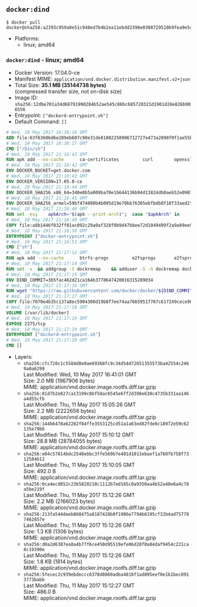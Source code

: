 ## `docker:dind`

```console
$ docker pull docker@sha256:a2393c959a0e51c948ed7b4b2ea11ebdd2396e0308729510b9fea9e5c5739b27
```

-	Platforms:
	-	linux; amd64

### `docker:dind` - linux; amd64

-	Docker Version: 17.04.0-ce
-	Manifest MIME: `application/vnd.docker.distribution.manifest.v2+json`
-	Total Size: **35.1 MB (35144738 bytes)**  
	(compressed transfer size, not on-disk size)
-	Image ID: `sha256:12dbe701a34d68791990284b52ae545c86bc685720321d1901d28e826b906556`
-	Entrypoint: `["dockerd-entrypoint.sh"]`
-	Default Command: `[]`

```dockerfile
# Wed, 10 May 2017 16:38:16 GMT
ADD file:63f63606d6e289eb607c90e31de81802258906712727e473a2898f0f1ae55bb5 in / 
# Wed, 10 May 2017 16:38:17 GMT
CMD ["/bin/sh"]
# Wed, 10 May 2017 21:16:42 GMT
RUN apk add --no-cache 		ca-certificates 		curl 		openssl
# Wed, 10 May 2017 21:16:42 GMT
ENV DOCKER_BUCKET=get.docker.com
# Wed, 10 May 2017 21:16:43 GMT
ENV DOCKER_VERSION=17.05.0-ce
# Wed, 10 May 2017 21:16:44 GMT
ENV DOCKER_SHA256_x86_64=340e0b5a009ba70e1b644136b94d13824db0aeb52e09071410f35a95d94316d9
# Wed, 10 May 2017 21:16:45 GMT
ENV DOCKER_SHA256_armel=59bf474090b4b095d19e70bb76305ebfbdb0f18f33aed2fccd16003e500ed1b7
# Wed, 10 May 2017 21:16:48 GMT
RUN set -ex; 	apkArch="$(apk --print-arch)"; 	case "$apkArch" in 		x86_64) dockerArch=x86_64 ;; 		armhf) dockerArch=armel ;; 		*) echo >&2 "error: unknown Docker static binary arch $apkArch"; exit 1 ;; 	esac; 	curl -fSL "https://${DOCKER_BUCKET}/builds/Linux/${dockerArch}/docker-${DOCKER_VERSION}.tgz" -o docker.tgz; 	sha256="DOCKER_SHA256_${dockerArch}"; sha256="$(eval "echo \$${sha256}")"; 	echo "${sha256} *docker.tgz" | sha256sum -c -; 	tar -xzvf docker.tgz; 	mv docker/* /usr/local/bin/; 	rmdir docker; 	rm docker.tgz; 	docker -v
# Wed, 10 May 2017 21:16:49 GMT
COPY file:a8b1446f032ff01ac092c29a0af328f0b9d47bbee72d1049499f2a9a89ee988a in /usr/local/bin/ 
# Wed, 10 May 2017 21:16:50 GMT
ENTRYPOINT ["docker-entrypoint.sh"]
# Wed, 10 May 2017 21:16:51 GMT
CMD ["sh"]
# Wed, 10 May 2017 21:17:12 GMT
RUN apk add --no-cache 		btrfs-progs 		e2fsprogs 		e2fsprogs-extra 		iptables 		xfsprogs 		xz
# Wed, 10 May 2017 21:17:14 GMT
RUN set -x 	&& addgroup -S dockremap 	&& adduser -S -G dockremap dockremap 	&& echo 'dockremap:165536:65536' >> /etc/subuid 	&& echo 'dockremap:165536:65536' >> /etc/subgid
# Wed, 10 May 2017 21:17:15 GMT
ENV DIND_COMMIT=3b5fac462d21ca164b3778647420016315289034
# Wed, 10 May 2017 21:17:16 GMT
RUN wget "https://raw.githubusercontent.com/docker/docker/${DIND_COMMIT}/hack/dind" -O /usr/local/bin/dind 	&& chmod +x /usr/local/bin/dind
# Wed, 10 May 2017 21:17:17 GMT
COPY file:7070e4b35c137a8ec5904300d19b8f7ee74aa76659517767c617249cece98a4a in /usr/local/bin/ 
# Wed, 10 May 2017 21:17:18 GMT
VOLUME [/var/lib/docker]
# Wed, 10 May 2017 21:17:19 GMT
EXPOSE 2375/tcp
# Wed, 10 May 2017 21:17:19 GMT
ENTRYPOINT ["dockerd-entrypoint.sh"]
# Wed, 10 May 2017 21:17:20 GMT
CMD []
```

-	Layers:
	-	`sha256:cfc728c1c5584d8e0ae69368fc9c34d54d72651355573ba42554c2469a0a6299`  
		Last Modified: Wed, 10 May 2017 16:41:01 GMT  
		Size: 2.0 MB (1967906 bytes)  
		MIME: application/vnd.docker.image.rootfs.diff.tar.gzip
	-	`sha256:81d7b2e827ca13199c8bf58ac6545e6ff2d398e630c4735b331aa146a4d55cfb`  
		Last Modified: Thu, 11 May 2017 15:05:26 GMT  
		Size: 2.2 MB (2222656 bytes)  
		MIME: application/vnd.docker.image.rootfs.diff.tar.gzip
	-	`sha256:144b6478a62282f84ffe3553125cd51a1a63ed82fde8c18972e59c62135e79b6`  
		Last Modified: Thu, 11 May 2017 15:10:12 GMT  
		Size: 28.8 MB (28784055 bytes)  
		MIME: application/vnd.docker.image.rootfs.diff.tar.gzip
	-	`sha256:e04c57814bdc2548ebbc3ffe569b7e401d1013ebaef1a760fb758f7312584612`  
		Last Modified: Thu, 11 May 2017 15:10:05 GMT  
		Size: 492.0 B  
		MIME: application/vnd.docker.image.rootfs.diff.tar.gzip
	-	`sha256:0ca4ecd852c23b5828218c1112b7ed165c0a9350aa4b52a40e6a4c78a5be219f`  
		Last Modified: Thu, 11 May 2017 15:12:26 GMT  
		Size: 2.2 MB (2166023 bytes)  
		MIME: application/vnd.docker.image.rootfs.diff.tar.gzip
	-	`sha256:213fa544deeb868475a8187428b0f1906e7794b6195cf32b4ad757787462857e`  
		Last Modified: Thu, 11 May 2017 15:12:26 GMT  
		Size: 1.3 KB (1306 bytes)  
		MIME: application/vnd.docker.image.rootfs.diff.tar.gzip
	-	`sha256:d0a2d6387ea8a4b77f6ce450d95519efe06d28f0a84daf9454c221ca8c19390e`  
		Last Modified: Thu, 11 May 2017 15:12:26 GMT  
		Size: 1.8 KB (1814 bytes)  
		MIME: application/vnd.docker.image.rootfs.diff.tar.gzip
	-	`sha256:5fecec2c939ebdeccc6378d0860adba4818f1ad895eef0e1b1bec8913773babb`  
		Last Modified: Thu, 11 May 2017 15:12:27 GMT  
		Size: 486.0 B  
		MIME: application/vnd.docker.image.rootfs.diff.tar.gzip
